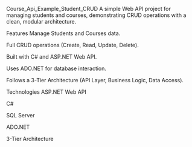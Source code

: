 Course_Api_Example_Student_CRUD
A simple Web API project for managing students and courses, demonstrating CRUD operations with a clean, modular architecture.

Features
Manage Students and Courses data.

Full CRUD operations (Create, Read, Update, Delete).

Built with C# and ASP.NET Web API.

Uses ADO.NET for database interaction.

Follows a 3-Tier Architecture (API Layer, Business Logic, Data Access).

Technologies
ASP.NET Web API

C#

SQL Server

ADO.NET

3-Tier Architecture

